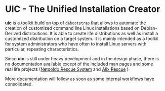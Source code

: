 UIC - The Unified Installation Creator
======================================

**uic** is a toolkit build on top of `debootstrap` that allows to automate the
creation of customized command line Linux installations based on Debian-Derived
distributions. It is able to create life distributions as well as install a
customized distribution on a target system. It is mainly intended as a toolkit
for system administrators who have often to install Linux servers with
particular, repeating characteristics.

Since __uic__ is still under heavy development and in the design phase, there
is no documentation available except of the included man pages and some real
life projects ([Netpoldo Rescue System](https://github.com/YeaSoft/netpoldo)
and [Alix Rescue](https://github.com/YeaSoft/netpoldo/alix-rescue) )

More documentation will follow as soon as some internal workflows have
consolidated.
